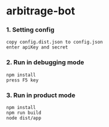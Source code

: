 # arbitrage-bot

### 1. Setting config
```
copy config.dist.json to config.json
enter apiKey and secret
````


### 2. Run in debugging mode
```
npm install
press F5 key
```


### 3. Run in product mode
```
npm install
npm run build
node dist/app
```

